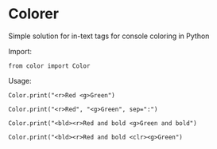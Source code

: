 # Colorer
 Simple solution for in-text tags for console coloring in Python

Import:

 `from color import Color`

Usage:

`Color.print("<r>Red <g>Green")`

`Color.print("<r>Red", "<g>Green", sep=":")`

`Color.print("<bld><r>Red and bold <g>Green and bold")`

`Color.print("<bld><r>Red and bold <clr><g>Green")`